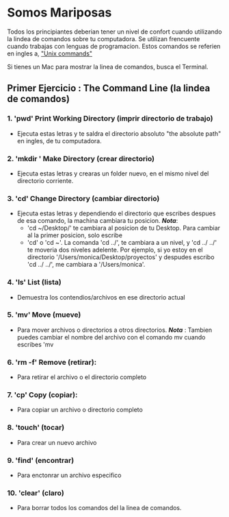 # Somos Mariposas

Todos los principiantes deberian tener un nivel de confort cuando utilizando la lindea de comandos sobre tu computadora. 
Se utilizan frencuente cuando trabajas con lenguas de programacion. Estos comandos se referien en ingles a, ["Unix commands"](https://en.wikipedia.org/wiki/List_of_Unix_commands)

Si tienes un Mac para mostrar la linea de comandos, busca el Terminal. 

## Primer Ejercicio : The Command Line (la lindea de comandos)

### 1. 'pwd' Print Working Directory (imprir directorio de trabajo)
  - Ejecuta estas letras y te saldra el directorio absoluto "the absolute path" en ingles, de tu computadora.
### 2. 'mkdir <nombre/>' Make Directory (crear directorio)
  - Ejecuta estas letras y crearas un folder nuevo, en el mismo nivel del directorio corriente. 
 ### 3. 'cd' Change Directory (cambiar directorio)
  - Ejecuta estas letras y dependiendo el directorio que escribes despues de esa comando, la machina cambiara tu posicion. 
    ***Nota***: 
    + 'cd ~/Desktop/' te cambiara al posicion de tu Desktop. Para cambiar al la primer posicion, solo escribe
    + 'cd' o 'cd ~'. La comanda 'cd ../', te cambiara a un nivel, y 'cd ../ ../' te moveria dos niveles adelente. Por ejemplo,        si yo estoy en el directorio '/Users/monica/Desktop/proyectos' y despudes escribo 'cd ../        ../', me cambiara a          '/Users/monica'.
 ### 4. 'ls' List (lista)
  - Demuestra los contendios/archivos en ese directorio actual
 ### 5. 'mv' <nombre del archivo/> <nombre de directiorio/> Move (mueve)
  - Para mover archivos o directorios a otros directorios.
    ***Nota*** : Tambien puedes cambiar el nombre del archivo con el comando mv cuando escribes 'mv <nombre del archivo/>                      <el nombre nuevo del archivo/>
 ### 6. 'rm -f' Remove (retirar):
   - Para retirar el archivo o el directorio completo 
 ### 7. 'cp' Copy (copiar):
   - Para copiar un archivo o directorio completo
 ### 8. 'touch' (tocar)
  - Para crear un nuevo archivo
 ### 9. 'find' (encontrar)
 - Para enctonrar un archivo especifico 
 ### 10. 'clear' (claro)
 - Para borrar todos los comandos del la linea de comandos.
 
 
